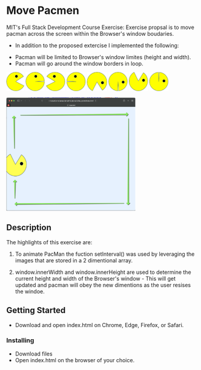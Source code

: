 # Move Pacmen

MIT's Full Stack Development Course Exercise: Exercise propsal is to move pacman across the screen within the Browser's window boudaries.

- In addition to the proposed extercise I implemented the following:
* Pacman will be limited to Browser's window limites (height and width).
* Pacman will go around the window borders in loop.

<p float="left">
    <img src="https://github.com/thiagosrpt/MIT-pacman-exercise/blob/f75f1fcb999491277e5d168dea2a8f7dfbdb0fd5/PacMan1.png" height="50">
    <img src="https://github.com/thiagosrpt/MIT-pacman-exercise/blob/f75f1fcb999491277e5d168dea2a8f7dfbdb0fd5/PacMan2.png" height="50">
    <img src="https://github.com/thiagosrpt/MIT-pacman-exercise/blob/f75f1fcb999491277e5d168dea2a8f7dfbdb0fd5/PacMan3.png" height="50">
    <img src="https://github.com/thiagosrpt/MIT-pacman-exercise/blob/f75f1fcb999491277e5d168dea2a8f7dfbdb0fd5/PacMan4.png" height="50">
    <img src="https://github.com/thiagosrpt/MIT-pacman-exercise/blob/f75f1fcb999491277e5d168dea2a8f7dfbdb0fd5/PacMan5.png" height="50">
    <img src="https://github.com/thiagosrpt/MIT-pacman-exercise/blob/f75f1fcb999491277e5d168dea2a8f7dfbdb0fd5/PacMan6.png" height="50">
    <img src="https://github.com/thiagosrpt/MIT-pacman-exercise/blob/f75f1fcb999491277e5d168dea2a8f7dfbdb0fd5/PacMan7.png" height="50">
    <img src="https://github.com/thiagosrpt/MIT-pacman-exercise/blob/f75f1fcb999491277e5d168dea2a8f7dfbdb0fd5/PacMan8.png" height="50">
<p>

<img src="https://github.com/thiagosrpt/MIT-pacman-exercise/blob/f510fc5781365b8d1e17e3c28802ab4ae30d3a53/illustration-app-mit-exercise.png" height="300">

## Description

The highlights of this exercise are:

1) To animate PacMan the fuction setInterval() was used by leveraging the images that are stored in a 2 dimentional array.

2) window.innerWidth and window.innerHeight are used to determine the current height and width of the Browser's window - This will get updated and pacman will obey the new dimentions as the user resises the windoe.

## Getting Started

- Download and open index.html on Chrome, Edge, Firefox, or Safari.

### Installing

* Download files
* Open index.html on the browser of your choice.
